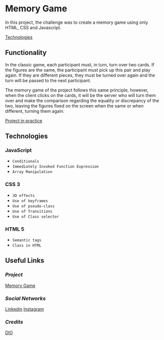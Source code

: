 # **Memory Game**

In this project, the challenge was to create a memory game using only HTML, CSS and Javascript.

[Technologies](https://raw.githubusercontent.com/LayzaDev/MemoryGame-DesignChallenge/main/img/tecnologies.png)

## **Functionality**

In the classic game, each participant must, in turn, turn over two cards. If the figures are the same, the participant must pick up this pair and play again. If they are different pieces, they must be turned over again and the turn will be passed to the next participant.

The memory game of the project follows this same principle, however, when the client clicks on the cards, it will be the server who will turn them over and make the comparison regarding the equality or discrepancy of the two, leaving the figures fixed on the screen when the same or when different, turning them again.

[Project in practice](https://youtu.be/SRmHyZytx8M)

## **Technologies**

### **JavaScript**

- `Conditionals`
- `Immediately Invoked Function Expression `
- `Array Manipulation`

### **CSS 3**

- `3D effects`
- `Use of keyframes`
- `Use of pseudo-class`
- `Use of Transitions`
- `Use of Class selector`

### **HTML 5**

- `Semantic tags`
- `Class in HTML`

## **Useful Links**

### _Project_

[Memory Game]()

### _Social Networks_

[Linkedin](https://www.linkedin.com/in/layza-nauane-dev12/)
[Instagram](https://www.instagram.com/layza.nauane/)

### _Credits_

[DIO](https://www.dio.me/en)
